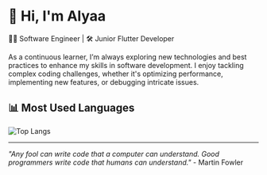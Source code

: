 # 👋 Hi, I'm Alyaa
👨‍💻 Software Engineer | 🛠️ Junior Flutter Developer

As a continuous learner, I’m always exploring new technologies and best practices to enhance my skills in software development. I enjoy tackling complex coding challenges, whether it's optimizing performance, implementing new features, or debugging intricate issues.

## 📊 Most Used Languages
![Top Langs](https://github-readme-stats.vercel.app/api/top-langs/?username=AlyaaTalaat28&layout=compact&theme=radical)

---
*"Any fool can write code that a computer can understand. Good programmers write code that humans can understand."* - Martin Fowler
